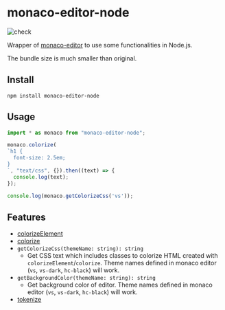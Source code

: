 # monaco-editor-node

![check](https://github.com/inokawa/monaco-editor-node/workflows/check/badge.svg)

Wrapper of [monaco-editor](https://github.com/microsoft/monaco-editor) to use some functionalities in Node.js.

The bundle size is much smaller than original.

## Install

```
npm install monaco-editor-node
```

## Usage

```javascript
import * as monaco from "monaco-editor-node";

monaco.colorize(
`h1 {
  font-size: 2.5em;
}
`, "text/css", {}).then((text) => {
  console.log(text);
});

console.log(monaco.getColorizeCss('vs'));
```

## Features

- [colorizeElement](https://microsoft.github.io/monaco-editor/api/modules/monaco.editor.html#colorizeelement)
- [colorize](https://microsoft.github.io/monaco-editor/api/modules/monaco.editor.html#colorize)
- `getColorizeCss(themeName: string): string`
  - Get CSS text which includes classes to colorize HTML created with `colorizeElement`/`colorize`. Theme names defined in monaco editor (`vs`, `vs-dark`, `hc-black`) will work.
- `getBackgroundColor(themeName: string): string`
  - Get background color of editor. Theme names defined in monaco editor (`vs`, `vs-dark`, `hc-black`) will work.
- [tokenize](https://microsoft.github.io/monaco-editor/api/modules/monaco.editor.html#tokenize)
